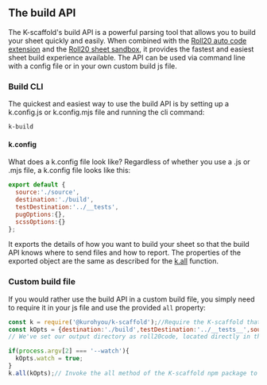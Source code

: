 ## The build API
The K-scaffold's build API is a powerful parsing tool that allows you to build your sheet quickly and easily. When combined with the [Roll20 auto code extension](https://chrome.google.com/webstore/detail/roll20-api-and-sheet-auto/hboggmcfmaakkifgifjbccnpfmnegick) and the [Roll20 sheet sandbox](https://wiki.roll20.net/Custom_Sheet_Sandbox), it provides the fastest and easiest sheet build experience available. The API can be used via command line with a config file or in your own custom build js file.

### Build CLI

The quickest and easiest way to use the build API is by setting up a k.config.js or k.config.mjs file and running the cli command:
```
k-build
```

#### k.config
What does a k.config file look like? Regardless of whether you use a .js or .mjs file, a k.config file looks like this:
```js
export default {
  source:'./source',
  destination:'./build',
  testDestination:'../__tests',
  pugOptions:{},
  scssOptions:{}
};
```
It exports the details of how you want to build your sheet so that the build API knows where to send files and how to report. The properties of the exported object are the same as described for the [k.all](#k.all) function.

### Custom build file

If you would rather use the build API in a custom build file, you simply need to require it in your js file and use the provided `all` property:
```js
const k = require('@kurohyou/k-scaffold');//Require the K-scaffold that we installed via NPM
const kOpts = {destination:'./build',testDestination:'../__tests__',source:'./source'};
// We've set our output directory as roll20code, located directly in this same directory.

if(process.argv[2] === '--watch'){
  kOpts.watch = true;
}
k.all(kOpts);// Invoke the all method of the K-scaffold npm package to process all pug and scss files that are in the same directory as this file.
```